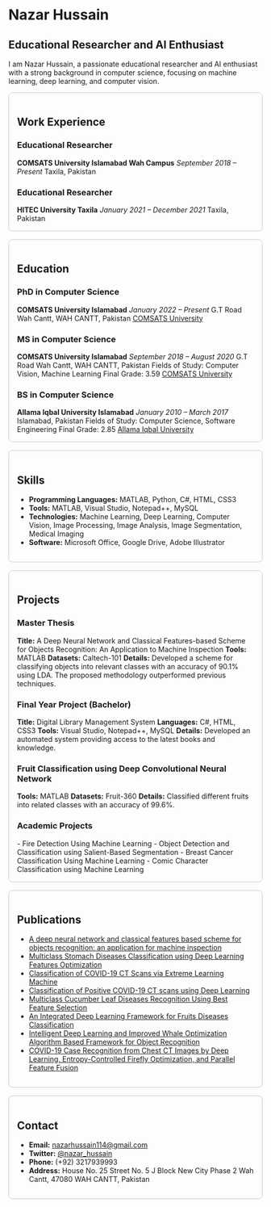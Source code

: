 # Nazar Hussain

## Educational Researcher and AI Enthusiast

I am Nazar Hussain, a passionate educational researcher and AI enthusiast with a strong background in computer science, focusing on machine learning, deep learning, and computer vision.

<div style="border: 1px solid #ccc; padding: 16px; border-radius: 8px; margin-bottom: 16px;">
  <h2>Work Experience</h2>
  
  <h3>Educational Researcher</h3>
  <strong>COMSATS University Islamabad Wah Campus</strong>  
  <em>September 2018 – Present</em>  
  Taxila, Pakistan

  <h3>Educational Researcher</h3>
  <strong>HITEC University Taxila</strong>  
  <em>January 2021 – December 2021</em>  
  Taxila, Pakistan
</div>

<div style="border: 1px solid #ccc; padding: 16px; border-radius: 8px; margin-bottom: 16px;">
  <h2>Education</h2>
  
  <h3>PhD in Computer Science</h3>
  <strong>COMSATS University Islamabad</strong>  
  <em>January 2022 – Present</em>  
  G.T Road Wah Cantt, WAH CANTT, Pakistan  
  <a href="https://cuiwah.edu.pk/">COMSATS University</a>

  <h3>MS in Computer Science</h3>
  <strong>COMSATS University Islamabad</strong>  
  <em>September 2018 – August 2020</em>  
  G.T Road Wah Cantt, WAH CANTT, Pakistan  
  Fields of Study: Computer Vision, Machine Learning  
  Final Grade: 3.59  
  <a href="https://cuiwah.edu.pk/">COMSATS University</a>

  <h3>BS in Computer Science</h3>
  <strong>Allama Iqbal University Islamabad</strong>  
  <em>January 2010 – March 2017</em>  
  Islamabad, Pakistan  
  Fields of Study: Computer Science, Software Engineering  
  Final Grade: 2.85  
  <a href="https://aiou.edu.pk/">Allama Iqbal University</a>
</div>

<div style="border: 1px solid #ccc; padding: 16px; border-radius: 8px; margin-bottom: 16px;">
  <h2>Skills</h2>
  
  - **Programming Languages:** MATLAB, Python, C#, HTML, CSS3
  - **Tools:** MATLAB, Visual Studio, Notepad++, MySQL
  - **Technologies:** Machine Learning, Deep Learning, Computer Vision, Image Processing, Image Analysis, Image Segmentation, Medical Imaging
  - **Software:** Microsoft Office, Google Drive, Adobe Illustrator
</div>

<div style="border: 1px solid #ccc; padding: 16px; border-radius: 8px; margin-bottom: 16px;">
  <h2>Projects</h2>
  
  <h3>Master Thesis</h3>
  <strong>Title:</strong> A Deep Neural Network and Classical Features-based Scheme for Objects Recognition: An Application to Machine Inspection  
  <strong>Tools:</strong> MATLAB  
  <strong>Datasets:</strong> Caltech-101  
  <strong>Details:</strong> Developed a scheme for classifying objects into relevant classes with an accuracy of 90.1% using LDA. The proposed methodology outperformed previous techniques.

  <h3>Final Year Project (Bachelor)</h3>
  <strong>Title:</strong> Digital Library Management System  
  <strong>Languages:</strong> C#, HTML, CSS3  
  <strong>Tools:</strong> Visual Studio, Notepad++, MySQL  
  <strong>Details:</strong> Developed an automated system providing access to the latest books and knowledge.

  <h3>Fruit Classification using Deep Convolutional Neural Network</h3>
  <strong>Tools:</strong> MATLAB  
  <strong>Datasets:</strong> Fruit-360  
  <strong>Details:</strong> Classified different fruits into related classes with an accuracy of 99.6%.

  <h3>Academic Projects</h3>
  - Fire Detection Using Machine Learning
  - Object Detection and Classification using Salient-Based Segmentation
  - Breast Cancer Classification Using Machine Learning
  - Comic Character Classification using Machine Learning
</div>

<div style="border: 1px solid #ccc; padding: 16px; border-radius: 8px; margin-bottom: 16px;">
  <h2>Publications</h2>
  
  - [A deep neural network and classical features based scheme for objects recognition: an application for machine inspection](https://link.springer.com/article/10.1007/s11042-020-08852-3)
  - [Multiclass Stomach Diseases Classification using Deep Learning Features Optimization](https://www.techscience.com/cmc/v67n3/41596)
  - [Classification of COVID-19 CT Scans via Extreme Learning Machine](https://www.techscience.com/cmc/v68n1/41821)
  - [Classification of Positive COVID-19 CT scans using Deep Learning](https://www.techscience.com/cmc/v66n3/41063/html)
  - [Multiclass Cucumber Leaf Diseases Recognition Using Best Feature Selection](https://www.techscience.com/cmc/v70n2/44626)
  - [An Integrated Deep Learning Framework for Fruits Diseases Classification](https://www.techscience.com/cmc/v71n1/45361)
  - [Intelligent Deep Learning and Improved Whale Optimization Algorithm Based Framework for Object Recognition](https://www.semanticscholar.org/paper/Intelligent-Deep-Learning-and-Improved-Whale-Based-Hussain-Khan/f6ca619afcaa388db0ffc376172f4282227b747d)
  - [COVID-19 Case Recognition from Chest CT Images by Deep Learning, Entropy-Controlled Firefly Optimization, and Parallel Feature Fusion](https://www.mdpi.com/1424-8220/21/21/7286)
</div>

<div style="border: 1px solid #ccc; padding: 16px; border-radius: 8px; margin-bottom: 16px;">
  <h2>Contact</h2>
  
  - **Email:** [nazarhussain114@gmail.com](mailto:nazarhussain114@gmail.com)
  - **Twitter:** [@nazar_hussain](https://twitter.com/nazar_hussain)
  - **Phone:** (+92) 3217939993
  - **Address:** House No. 25 Street No. 5 J Block New City Phase 2 Wah Cantt, 47080 WAH CANTT, Pakistan
</div>
